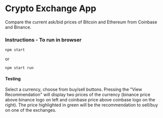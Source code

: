 # Crypto Exchange App

Compare the current ask/bid prices of Bitcoin and Ethereum from Coinbase and Binance.

### Instructions - To run in browser

```
npm start

```

or

```
npm start run

```

#### Testing

Select a currency, choose from buy/sell buttons.
Pressing the "View Recommendation" will display two prices of the currency (binance price above binance logo on left and coinbase price above coinbase logo on the right). The price highlighted in green will be the recommendation to sell/buy on one of the exchanges.
